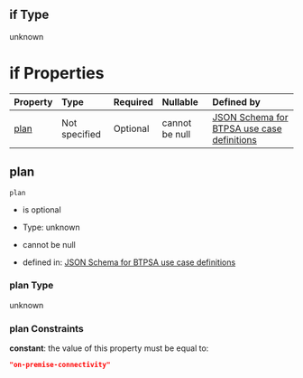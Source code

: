 ## if Type

unknown

# if Properties

| Property      | Type          | Required | Nullable       | Defined by                                                                                                                                                                                                                                |
| :------------ | :------------ | :------- | :------------- | :---------------------------------------------------------------------------------------------------------------------------------------------------------------------------------------------------------------------------------------- |
| [plan](#plan) | Not specified | Optional | cannot be null | [JSON Schema for BTPSA use case definitions](btpsa-usecase-properties-services-items-allof-1-then-allof-6-then-allof-2-if-properties-plan.md "undefined#/properties/services/items/allOf/1/then/allOf/6/then/allOf/2/if/properties/plan") |

## plan



`plan`

*   is optional

*   Type: unknown

*   cannot be null

*   defined in: [JSON Schema for BTPSA use case definitions](btpsa-usecase-properties-services-items-allof-1-then-allof-6-then-allof-2-if-properties-plan.md "undefined#/properties/services/items/allOf/1/then/allOf/6/then/allOf/2/if/properties/plan")

### plan Type

unknown

### plan Constraints

**constant**: the value of this property must be equal to:

```json
"on-premise-connectivity"
```
